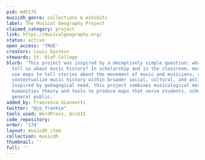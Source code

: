 ```yaml
---
pid: mdh175
musicdh_genre: collections & exhibits
label: The Musical Geography Project
claimed_category: project
link: https://musicalgeography.org/
status: active
open_access: 'TRUE'
creators: Louis Epstein
stewards: St. Olaf College
blurb: 'This project was inspired by a deceptively simple question: what can maps
  tell us about music history? In scholarship and in the classroom, musicologists
  use maps to tell stories about the movement of music and musicians, as well as to
  contextualize music history within broader social, cultural, and political history.
  Inspired by pedagogical need, this project combines musicological methods with digital
  humanities theory and tools to produce maps that serve students, scholars, and the
  general public.'
added_by: Francesca Giannetti
twitter: "@jo_frankie"
tools_used: WordPress, ArcGIS
code_repository: 
order: '174'
layout: musicdh_item
collection: musicdh
thumbnail: ''
full: ''
---
```

